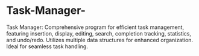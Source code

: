 # Task-Manager-
Task Manager: Comprehensive program for efficient task management, featuring insertion, display, editing, search, completion tracking, statistics, and undo/redo. Utilizes multiple data structures for enhanced organization. Ideal for seamless task handling.

